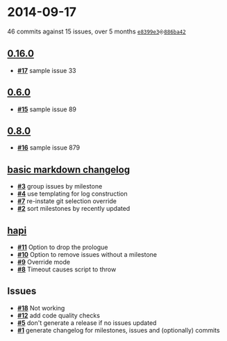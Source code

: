 # 2014-09-17
46 commits against 15 issues, over 5 months [`e8399e3`](https://github.com/creativelive/mdchangelog/commit/e8399e3)⎆[`886ba42`](https://github.com/creativelive/mdchangelog/commit/886ba42)

## [**0.16.0**](https://github.com/creativelive/mdchangelog/issues?milestone=6&state=open)
- [**#17**](https://github.com/creativelive/mdchangelog/issues/17) sample issue 33

## [**0.6.0**](https://github.com/creativelive/mdchangelog/issues?milestone=5&state=open)
- [**#15**](https://github.com/creativelive/mdchangelog/issues/15) sample issue 89

## [**0.8.0**](https://github.com/creativelive/mdchangelog/issues?milestone=4&state=open)
- [**#16**](https://github.com/creativelive/mdchangelog/issues/16) sample issue 879

## [**basic markdown changelog**](https://github.com/creativelive/mdchangelog/issues?milestone=1&state=open)
- [**#3**](https://github.com/creativelive/mdchangelog/issues/3) group issues by milestone
- [**#4**](https://github.com/creativelive/mdchangelog/issues/4) use templating for log construction
- [**#7**](https://github.com/creativelive/mdchangelog/issues/7) re-instate git selection override
- [**#2**](https://github.com/creativelive/mdchangelog/issues/2) sort milestones by recently updated

## [**hapi**](https://github.com/creativelive/mdchangelog/issues?milestone=2&state=open)
- [**#11**](https://github.com/creativelive/mdchangelog/issues/11) Option to drop the prologue
- [**#10**](https://github.com/creativelive/mdchangelog/issues/10) Option to remove issues without a milestone
- [**#9**](https://github.com/creativelive/mdchangelog/issues/9) Override mode
- [**#8**](https://github.com/creativelive/mdchangelog/issues/8) Timeout causes script to throw


## Issues
- [**#18**](https://github.com/creativelive/mdchangelog/issues/18) Not working
- [**#12**](https://github.com/creativelive/mdchangelog/issues/12) add code quality checks
- [**#5**](https://github.com/creativelive/mdchangelog/issues/5) don&#39;t generate a release if no issues updated
- [**#1**](https://github.com/creativelive/mdchangelog/issues/1) generate changelog for milestones, issues and (optionally) commits

